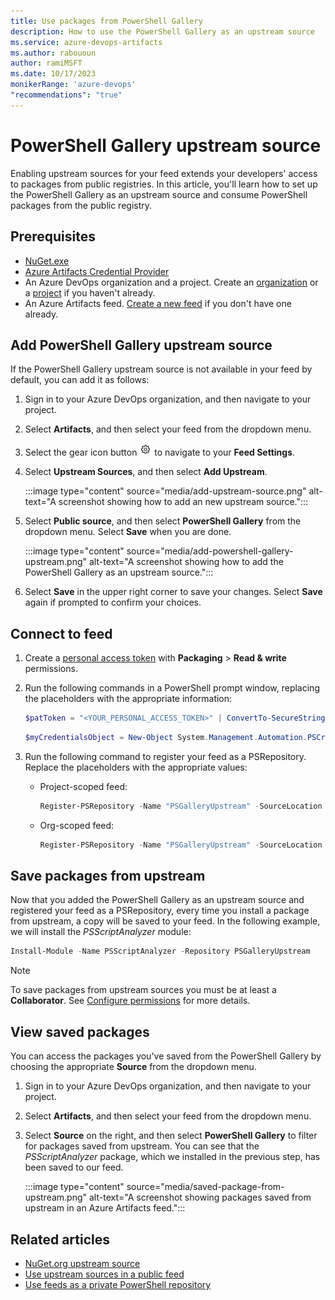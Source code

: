 ```yaml
---
title: Use packages from PowerShell Gallery
description: How to use the PowerShell Gallery as an upstream source
ms.service: azure-devops-artifacts
ms.author: rabououn
author: ramiMSFT
ms.date: 10/17/2023
monikerRange: 'azure-devops'
"recommendations": "true"
---
```


# PowerShell Gallery upstream source

Enabling upstream sources for your feed extends your developers' access to packages from public registries. In this article, you'll learn how to set up the PowerShell Gallery as an upstream source and consume PowerShell packages from the public registry.

## Prerequisites

- [NuGet.exe](https://www.nuget.org/downloads)
- [Azure Artifacts Credential Provider](https://github.com/microsoft/artifacts-credprovider)
- An Azure DevOps organization and a project. Create an [organization](../../organizations/accounts/create-organization.md) or a [project](../../organizations/projects/create-project.md#create-a-project) if you haven't already.
- An Azure Artifacts feed. [Create a new feed](../get-started-nuget.md#create-a-feed) if you don't have one already.

## Add PowerShell Gallery upstream source

If the PowerShell Gallery upstream source is not available in your feed by default, you can add it as follows:

1. Sign in to your Azure DevOps organization, and then navigate to your project.

1. Select **Artifacts**, and then select your feed from the dropdown menu.

1. Select the gear icon button ![gear icon](../../media/icons/gear-icon.png) to navigate to your **Feed Settings**.

1. Select **Upstream Sources**, and then select **Add Upstream**.

    :::image type="content" source="media/add-upstream-source.png" alt-text="A screenshot showing how to add an new upstream source.":::

1. Select **Public source**, and then select **PowerShell Gallery** from the dropdown menu. Select **Save** when you are done.

    :::image type="content" source="media/add-powershell-gallery-upstream.png" alt-text="A screenshot showing how to add the PowerShell Gallery as an upstream source.":::

1. Select **Save** in the upper right corner to save your changes. Select **Save** again if prompted to confirm your choices.

## Connect to feed

1. Create a [personal access token](../../organizations/accounts/use-personal-access-tokens-to-authenticate.md#create-a-pat) with **Packaging** > **Read & write** permissions.

1. Run the following commands in a PowerShell prompt window, replacing the placeholders with the appropriate information:

    ```powershell
    $patToken = "<YOUR_PERSONAL_ACCESS_TOKEN>" | ConvertTo-SecureString -AsPlainText -Force
    ```

    ```powershell
    $myCredentialsObject = New-Object System.Management.Automation.PSCredential("<USER_NAME>", $patToken)
    ```

1. Run the following command to register your feed as a PSRepository. Replace the placeholders with the appropriate values:

    - Project-scoped feed:

        ```powershell
        Register-PSRepository -Name "PSGalleryUpstream" -SourceLocation "https://pkgs.dev.azure.com/<ORGANIZATION_NAME>/<PROJECT_NAME>/_packaging/<FEED_NAME>/nuget/v2" -PublishLocation "https://pkgs.dev.azure.com/<ORGANIZATION_NAME>/<PROJECT_NAME>/_packaging/<FEED_NAME>/nuget/v2" -InstallationPolicy Trusted -Credential $myCredentialsObject
        ```

    - Org-scoped feed:

        ```powershell
        Register-PSRepository -Name "PSGalleryUpstream" -SourceLocation "https://pkgs.dev.azure.com/<ORGANIZATION_NAME>/_packaging/<FEED_NAME>/nuget/v2" -PublishLocation "https://pkgs.dev.azure.com/<ORGANIZATION_NAME>/_packaging/<FEED_NAME>/nuget/v2" -InstallationPolicy Trusted -Credential $myCredentialsObject
        ```

## Save packages from upstream

Now that you added the PowerShell Gallery as an upstream source and registered your feed as a PSRepository, every time you install a package from upstream, a copy will be saved to your feed. In the following example, we will install the *PSScriptAnalyzer* module:

```PowerShell
Install-Module -Name PSScriptAnalyzer -Repository PSGalleryUpstream
```

> [!NOTE]
> To save packages from upstream sources you must be at least a **Collaborator**. See [Configure permissions](../feeds/feed-permissions.md#permissions-table) for more details.

## View saved packages

You can access the packages you've saved from the PowerShell Gallery by choosing the appropriate **Source** from the dropdown menu.

1. Sign in to your Azure DevOps organization, and then navigate to your project.

1. Select **Artifacts**, and then select your feed from the dropdown menu.

1. Select **Source** on the right, and then select **PowerShell Gallery** to filter for packages saved from upstream. You can see that the *PSScriptAnalyzer* package, which we installed in the previous step, has been saved to our feed.

    :::image type="content" source="media/saved-package-from-upstream.png" alt-text="A screenshot showing packages saved from upstream in an Azure Artifacts feed.":::

## Related articles

- [NuGet.org upstream source](../nuget/upstream-sources.md)
- [Use upstream sources in a public feed](../how-to/public-feeds-upstream-sources.md)
- [Use feeds as a private PowerShell repository](/private-powershell-library.md)